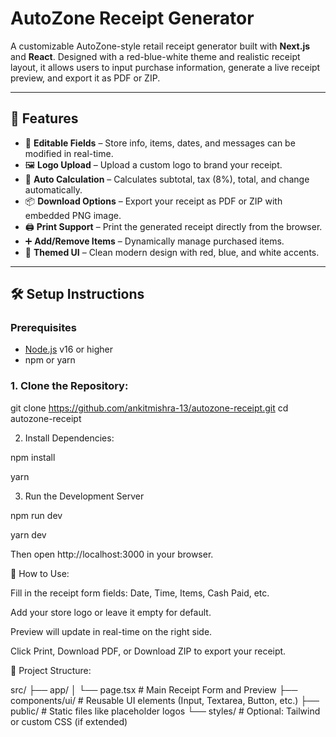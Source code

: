 # AutoZone Receipt Generator

A customizable AutoZone-style retail receipt generator built with **Next.js** and **React**. Designed with a red-blue-white theme and realistic receipt layout, it allows users to input purchase information, generate a live receipt preview, and export it as PDF or ZIP.

---

## 🚀 Features

- 🔧 **Editable Fields** – Store info, items, dates, and messages can be modified in real-time.
- 🖼️ **Logo Upload** – Upload a custom logo to brand your receipt.
- 🧾 **Auto Calculation** – Calculates subtotal, tax (8%), total, and change automatically.
- 📦 **Download Options** – Export your receipt as PDF or ZIP with embedded PNG image.
- 🖨️ **Print Support** – Print the generated receipt directly from the browser.
- ➕ **Add/Remove Items** – Dynamically manage purchased items.
- 🎨 **Themed UI** – Clean modern design with red, blue, and white accents.

---

## 🛠 Setup Instructions

### Prerequisites

- [Node.js](https://nodejs.org/) v16 or higher
- npm or yarn

### 1. Clone the Repository:

git clone https://github.com/ankitmishra-13/autozone-receipt.git
cd autozone-receipt

2. Install Dependencies:

npm install

yarn

3. Run the Development Server

npm run dev

yarn dev

Then open http://localhost:3000 in your browser.

🧪 How to Use:

Fill in the receipt form fields: Date, Time, Items, Cash Paid, etc.

Add your store logo or leave it empty for default.

Preview will update in real-time on the right side.

Click Print, Download PDF, or Download ZIP to export your receipt.

📂 Project Structure:

src/
├── app/
│   └── page.tsx             # Main Receipt Form and Preview
├── components/ui/           # Reusable UI elements (Input, Textarea, Button, etc.)
├── public/                  # Static files like placeholder logos
└── styles/                  # Optional: Tailwind or custom CSS (if extended)

